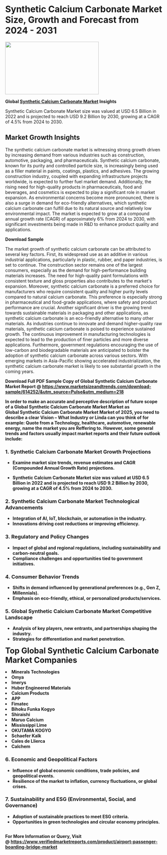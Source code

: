 <H1>Synthetic Calcium Carbonate Market Size, Growth and Forecast from 2024 - 2031</H1><img class="aligncenter size-medium wp-image-584254" src="https://thirdeyenews.in/wp-content/uploads/2024/09/Global-Market-Research-300x168.jpeg" alt="" width="300" height="168" /><p><strong>Global&nbsp;<a href="https://www.marketsizeandtrends.com/download-sample/614252/&amp;utm_source=Pulse&amp;utm_medium=218">Synthetic Calcium Carbonate Market</a> Insights</strong></p><p>Synthetic Calcium Carbonate Market size was valued at USD 6.5 Billion in 2022 and is projected to reach USD 9.2 Billion by 2030, growing at a CAGR of 4.5% from 2024 to 2030.</p><p><h2>Market Growth Insights</h2> <p>The synthetic calcium carbonate market is witnessing strong growth driven by increasing demand from various industries such as construction, automotive, packaging, and pharmaceuticals. Synthetic calcium carbonate, known for its purity and controlled particle size, is increasingly being used as a filler material in paints, coatings, plastics, and adhesives. The growing construction industry, coupled with expanding infrastructure projects worldwide, is expected to further fuel market demand. Additionally, the rising need for high-quality products in pharmaceuticals, food and beverages, and cosmetics is expected to play a significant role in market expansion. As environmental concerns become more pronounced, there is also a surge in demand for eco-friendly alternatives, which synthetic calcium carbonate can fulfill due to its natural source and relatively low environmental impact. The market is expected to grow at a compound annual growth rate (CAGR) of approximately 6% from 2024 to 2030, with significant investments being made in R&D to enhance product quality and applications.</p> <p><strong>Download Sample</strong></p> <p>The market growth of synthetic calcium carbonate can be attributed to several key factors. First, its widespread use as an additive in various industrial applications, particularly in plastic, rubber, and paper industries, is set to continue. The construction sector remains one of the largest consumers, especially as the demand for high-performance building materials increases. The need for high-quality paint formulations with consistent texture and gloss properties also contributes to the market's expansion. Moreover, synthetic calcium carbonate is a preferred choice for manufacturers who require consistent quality and higher purity levels compared to natural calcium carbonate. This preference is especially strong in pharmaceutical and food-grade applications, where safety and product performance are crucial. Another significant driver is the growing trend towards sustainable materials in packaging and other applications, as synthetic calcium carbonate is an eco-friendly alternative to many other materials. As industries continue to innovate and demand higher-quality raw materials, synthetic calcium carbonate is poised to experience sustained growth. The continuous improvement in manufacturing technologies is expected to lead to the production of finer particles and more diverse applications. Furthermore, government regulations encouraging the use of low-carbon and biodegradable materials are anticipated to bolster the adoption of synthetic calcium carbonate across various sectors. With emerging markets in Asia-Pacific showing accelerated industrialization, the synthetic calcium carbonate market is likely to see substantial growth in the coming years. <p><strong></p><p><span class=""><strong>Download Full PDF Sample Copy of Global Synthetic Calcium Carbonate Market Report</strong> @ <a href="https://www.marketsizeandtrends.com/download-sample/614252/&amp;utm_source=Pulse&amp;utm_medium=218" target="_blank">https://www.marketsizeandtrends.com/download-sample/614252/&amp;utm_source=Pulse&amp;utm_medium=218</a></span></p><p>In order to make an accurate and perceptive description of future scope of a Global&nbsp;Synthetic Calcium Carbonate Market Market as Global&nbsp;Synthetic Calcium Carbonate Market Market of 2025, you need to describe a clear Vision &ndash; What Industry or Linda can you think of for example: Quote from a Technology, healthcare, automotive, renewable energy, name the market you are Reffering to. However, some general trends and factors usually impact market reports and their future outlook include:</p><h3>1.&nbsp;<strong>Synthetic Calcium Carbonate Market Growth Projections</strong></h3><ul><li>Examine market size trends, revenue estimates and CAGR (Compounded Annual Growth Rate) projections.</li><li><p>Synthetic Calcium Carbonate Market size was valued at USD 6.5 Billion in 2022 and is projected to reach USD 9.2 Billion by 2030, growing at a CAGR of 4.5% from 2024 to 2030.</p></li></ul><h3>2.&nbsp;<strong>Synthetic Calcium Carbonate Market Technological Advancements</strong></h3><ul><li>Integration of AI, IoT, blockchain, or automation in the industry.</li><li>Innovations driving cost reductions or improving efficiency.</li></ul><h3>3.&nbsp;<strong>Regulatory and Policy Changes</strong></h3><ul><li>Impact of global and regional regulations, including sustainability and carbon-neutral goals.</li><li>Compliance challenges and opportunities tied to government initiatives.</li></ul><h3>4.&nbsp;<strong>Consumer Behavior Trends</strong></h3><ul><li>Shifts in demand influenced by generational preferences (e.g., Gen Z, Millennials).</li><li>Emphasis on eco-friendly, ethical, or personalized products/services.</li></ul><h3>5.&nbsp;<strong>Global Synthetic Calcium Carbonate Market Competitive Landscape</strong></h3><ul><li>Analysis of key players, new entrants, and partnerships shaping the industry.</li><li>Strategies for differentiation and market penetration.</li></ul><p data-pm-slice="1 1 []"><span style="color: inherit; font-family: inherit; font-size: 25px;">Top Global Synthetic Calcium Carbonate Market Companies</span></p><div class="" data-test-id=""><p><li> Minerals Technologies</li><li> Omya</li><li> Imerys</li><li> Huber Engineered Materials</li><li> Calcium Products</li><li> APP</li><li> Fimatec</li><li> Bihoku Funka Kogyo</li><li> Shiraishi</li><li> Maruo Calcium</li><li> Mississippi Lime</li><li> OKUTAMA KOGYO</li><li> Schaefer Kalk</li><li> Cales de Llierca</li><li> Calchem</li></p></div><h3>6.&nbsp;<strong>Economic and Geopolitical Factors</strong></h3><ul><li>Influence of global economic conditions, trade policies, and geopolitical events.</li><li>Resilience of the market to inflation, currency fluctuations, or global crises.</li></ul><h3>7.&nbsp;<strong>Sustainability and ESG (Environmental, Social, and Governance)</strong></h3><ul><li>Adoption of sustainable practices to meet ESG criteria.</li><li>Opportunities in green technologies and circular economy principles.</li></ul><h2><strong style="font-size: 14px;">For More Information or Query, Visit @&nbsp;</strong><a style="background-color: #ffffff; font-size: 14px;" href="https://www.marketsizeandtrends.com/report/synthetic-calcium-carbonate-market/" target="_blank">https://www.verifiedmarketreports.com/product/airport-passenger-boarding-bridge-market</a></h2>
